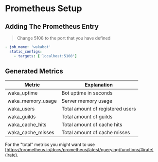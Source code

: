 # Prometheus Setup
## Adding The Prometheus Entry

> Change 5108 to the port that you have defined

```yaml
- job_name: 'wakabot'
  static_configs:
    - targets: ['localhost:5108']
```

## Generated Metrics

| Metric | Explanation |
|---|---|
| waka_uptime | Bot uptime in seconds |
| waka_memory_usage | Server memory usage |
| waka_users | Total amount of registered users |
| waka_guilds | Total amount of guilds |
| waka_cache_hits | Total amount of cache hits |
| waka_cache_misses | Total amount of cache misses |

For the "total" metrics you might want to use [https://prometheus.io/docs/prometheus/latest/querying/functions/#irate](irate).
